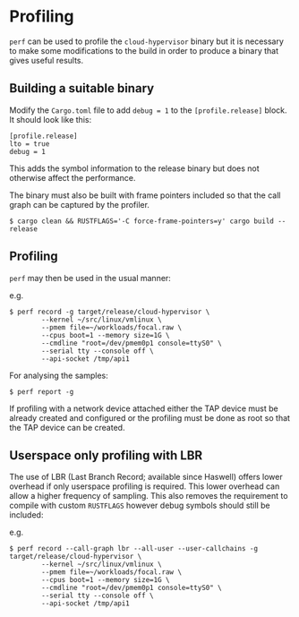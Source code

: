 # Profiling

`perf` can be used to profile the `cloud-hypervisor` binary but it is necessary to make some modifications to the build in order to produce a binary that gives useful results.

## Building a suitable binary

Modify the `Cargo.toml` file to add `debug = 1` to the `[profile.release]` block. It should look like this:

```
[profile.release]
lto = true
debug = 1
```

This adds the symbol information to the release binary but does not otherwise affect the performance.

The binary must also be built with frame pointers included so that the call graph can be captured by the profiler.

```
$ cargo clean && RUSTFLAGS='-C force-frame-pointers=y' cargo build --release
```

## Profiling

`perf` may then be used in the usual manner:

e.g.

```
$ perf record -g target/release/cloud-hypervisor \
        --kernel ~/src/linux/vmlinux \
        --pmem file=~/workloads/focal.raw \
        --cpus boot=1 --memory size=1G \
        --cmdline "root=/dev/pmem0p1 console=ttyS0" \
        --serial tty --console off \
        --api-socket /tmp/api1
```

For analysing the samples:

```
$ perf report -g
```

If profiling with a network device attached either the TAP device must be already created and configured or the profiling must be done as root so that the TAP device can be created.

## Userspace only profiling with LBR

The use of LBR (Last Branch Record; available since Haswell) offers lower
overhead if only userspace profiling is required. This lower overhead can allow
a higher frequency of sampling. This also removes the requirement to compile
with custom `RUSTFLAGS` however debug symbols should still be included:

e.g.

```
$ perf record --call-graph lbr --all-user --user-callchains -g target/release/cloud-hypervisor \
        --kernel ~/src/linux/vmlinux \
        --pmem file=~/workloads/focal.raw \
        --cpus boot=1 --memory size=1G \
        --cmdline "root=/dev/pmem0p1 console=ttyS0" \
        --serial tty --console off \
        --api-socket /tmp/api1
```
